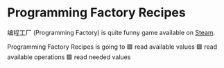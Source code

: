 Programming Factory Recipes
=============================

编程工厂 (Programming Factory) is quite funny game available on [Steam](https://store.steampowered.com/app/2340280/_/). 

Programming Factory Recipes is going to
🟩 read available values
🟩 read available operations
🟩 read needed values